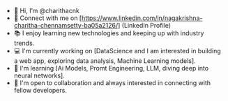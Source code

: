 - 👋 Hi, I’m @charithacnk
- 🔗 Connect with me on [https://www.linkedin.com/in/nagakrishna-charitha-chennamsetty-ba05a2126/] (LinkedIn Profile)
- 📚 I enjoy learning new technologies and keeping up with industry trends.
- 💻 I'm currently working on [DataScience and I am interested in building a web app, exploring data analysis, Machine Learning models].
- 🌱 I'm learning [Ai Models, Promt Engineering, LLM, diving deep into neural networks].
- 🤝 I'm open to collaboration and always interested in connecting with fellow developers.


<!---
charithacnk/charithacnk is a ✨ special ✨ repository because its `README.md` (this file) appears on your GitHub profile.
You can click the Preview link to take a look at your changes.
--->
